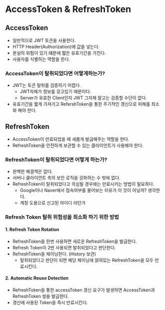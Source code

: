 # AccessToken & RefreshToken

## AccessToken
- 일반적으로 JWT 토큰을 사용한다.
- HTTP Header(Authorization)에 값을 넣는다.
- 분실의 위험이 있기 떄문에 짧은 유효기간을 가진다.
- 사용자를 식별하는 역할을 한다.

### AccessToken이 탈취되었다면 어떻게하는가?
- JWT는 토큰 탈취를 검증하기 어렵다.
    - JWT자체가 정보를 갖고있기 때문이다.
    - Server가 유효한 Client인지 JWT 그자체 말고는 검증할 수단이 없다.
- 유효기간을 짧게 가져가고 RefershToken을 통한 주기적인 갱신으로 피해를 최소화 해야 한다.

## RefreshToken
- AccessToken이 만료되었을 때 새롭게 발급해주는 역할을 한다.
- RefreshToken을 안전하게 보관할 수 있는 클라이언트가 사용해야 한다.

### RefreshToken이 탈취되었다면 어떻게 하는가?
- 완벽한 해결책은 없다.
- 서버나 클라이언트 측의 보안 로직을 강화하는 수 밖에 없다.
- RefreshToken이 탈취되었다고 의심될 경우에는 만료시키는 방법이 필요하다.
    - Google이나 Naver에서 접속여부를 물어보는 이유가 이 것이 아닐까? 생각한다.
    - 계정 도용으로 신고된 아이디 라던가

### Refresh Token 탈취 위험성을 최소화 하기 위한 방법

#### 1. Refresh Token Rotation 
- RefreshToken을 한번 사용하면 새로운 RefreshToken을 발급한다.
- Refresh Token이 2번 사용되면 탈취되었다고 판단한다.
- RefreshToken을 체이닝한다. (History 보관)
  - 탈취되었다고 판단이 되면 해당 체이닝에 얽혀있는 RefreshToken을 모두 만료시킨다.

#### 2. Automatic Reuse Detection
- RefreshToken을 통한 accessToken 갱신 요구가 발생하면 AccessToken과 RefreshToken 쌍을 발급한다.
- 갱신에 사용된 Token을 즉시 만료시킨다.